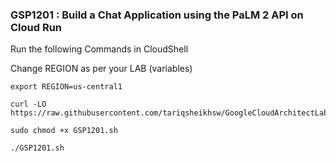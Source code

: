 ### GSP1201 : Build a Chat Application using the PaLM 2 API on Cloud Run 


Run the following Commands in CloudShell

Change REGION as per your LAB (variables)  

```
export REGION=us-central1
```

```
curl -LO https://raw.githubusercontent.com/tariqsheikhsw/GoogleCloudArchitectLabs/main/Solutions/GSP1201.sh

sudo chmod +x GSP1201.sh

./GSP1201.sh
```




